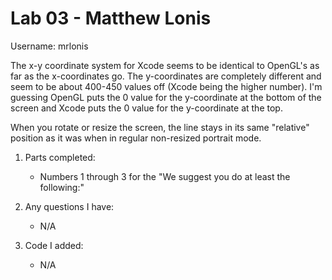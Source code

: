 # Lab 03 - Matthew Lonis
Username: mrlonis

The x-y coordinate system for Xcode seems to be identical to OpenGL's as far as the x-coordinates go. The y-coordinates are completely different and seem to be about 400-450 values off (Xcode being the higher number). I'm guessing OpenGL puts the 0 value for the y-coordinate at the bottom of the screen and Xcode puts the 0 value for the y-coordinate at the top.

When you rotate or resize the screen, the line stays in its same "relative" position as it was when in regular non-resized portrait mode.

1. Parts completed:
   
   - Numbers 1 through 3 for the "We suggest you do at least the following:"

2. Any questions I have:

   - N/A

3. Code I added:

   - N/A
